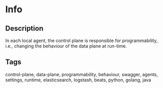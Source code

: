 # Info

## Description

In each local agent, the control plane is responsible for programmability, i.e., changing the behaviour of the data plane at run-time.

## Tags

control-plane, data-plane, programmability, behaviour, swagger, agents, settings, runtime, elasticsearch, logstash, beats, python, golang, java
